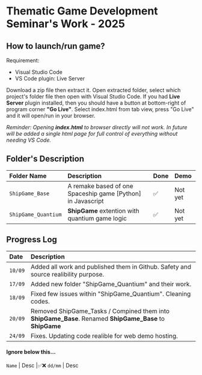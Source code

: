 # Thematic Game Development Seminar's Work - 2025

## How to launch/run game?

Requirement:
- Visual Studio Code
- VS Code plugin: Live Server

Download a zip file then extract it. Open extracted folder, select which project's folder file then open with Visual Studio Code.
If you had **Live Server** plugin installed, then you should have a button at bottom-right of program corner **"Go Live"**. Select index.html from tab view, press "Go Live" and it will open/run in your browser.

*Reminder: Opening **index.html** to browser directly will not work. In future will be added a single html page for full control of everything without needing VS Code.*

## Folder's Description
Folder Name|Description|Done|Demo
:- | :- | :- | :-
`ShipGame_Base` | A remake based of one Spaceship game [Python] in Javascript |✅ | Not yet
`ShipGame_Quantium` | **ShipGame** extention with quantium game logic |✅ | Not yet

## Progress Log
Date|Description
:- | :- 
`10/09` | Added all work and published them in Github. Safety and source realibility purpose.
`17/09` | Added new folder "ShipGame_Quantium" and their work.
`18/09` | Fixed few issues within "ShipGame_Quantium". Cleaning codes.
`20/09` | Removed ShipGame_Tasks / Compined them into **ShipGame_Base**. Renamed **ShipGame_Base** to **ShipGame**
`24/09` | Fixes. Updating code realible for web demo hosting.


#### Ignore below this...
`Name` | Desc |✅❌
`dd/mm` | Desc
